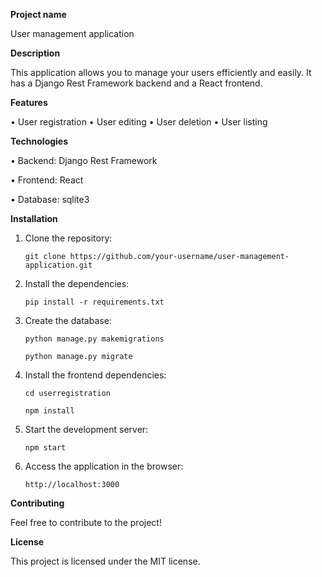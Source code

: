 **Project name**

  User management application

**Description**

This application allows you to manage your users efficiently and easily. It has a Django Rest Framework backend and a React frontend.

**Features**

  • User registration
  • User editing
  • User deletion
  • User listing

**Technologies**

   • Backend: Django Rest Framework
   
   • Frontend: React
   
   • Database: sqlite3


**Installation**


1. Clone the repository:

    ``git clone https://github.com/your-username/user-management-application.git``


2. Install the dependencies:

    ``pip install -r requirements.txt``

3. Create the database:

     ``python manage.py makemigrations``

     ``python manage.py migrate``

4. Install the frontend dependencies:

    ``cd userregistration``

    ``npm install``

5. Start the development server:

    ``npm start``

6. Access the application in the browser:

    ``http://localhost:3000``


**Contributing**

  Feel free to contribute to the project!

**License**

  This project is licensed under the MIT license.
